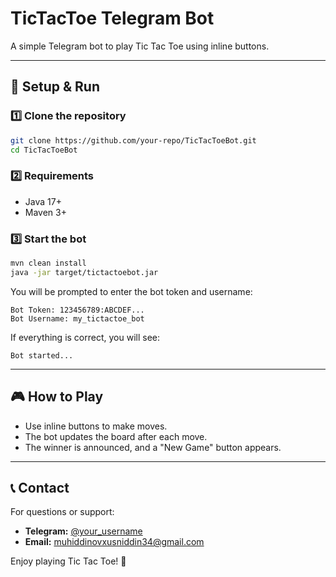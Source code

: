 # TicTacToe Telegram Bot

A simple Telegram bot to play Tic Tac Toe using inline buttons.

---

## 🚀 Setup & Run

### 1️⃣ Clone the repository
```bash
git clone https://github.com/your-repo/TicTacToeBot.git
cd TicTacToeBot
```

### 2️⃣ Requirements
- Java 17+
- Maven 3+

### 3️⃣ Start the bot
```bash
mvn clean install
java -jar target/tictactoebot.jar
```
You will be prompted to enter the bot token and username:
```
Bot Token: 123456789:ABCDEF...
Bot Username: my_tictactoe_bot
```
If everything is correct, you will see:
```
Bot started...
```

---

## 🎮 How to Play
- Use inline buttons to make moves.
- The bot updates the board after each move.
- The winner is announced, and a "New Game" button appears.

---

## 📞 Contact
For questions or support:
- **Telegram:** [@your_username](https://t.me/KhusniddinMukhiddinov)
- **Email:** muhiddinovxusniddin34@gmail.com

Enjoy playing Tic Tac Toe! 🎉


